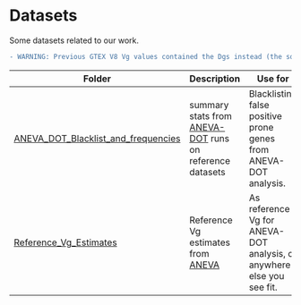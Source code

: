 # Datasets
Some datasets related to our work.

```diff
- WARNING: Previous GTEX V8 Vg values contained the Dgs instead (the square root of Vgs), this was fixed in release 2.31
```


|Folder | Description | Use for|
|- | - | - |
|[ANEVA_DOT_Blacklist_and_frequencies](https://github.com/PejLab/ANEVA-DOT_reference_datasets/tree/master/ANEVA_DOT_Blacklists_and_frequencies) | summary stats from [ANEVA-DOT](https://science.sciencemag.org/content/366/6463/351.abstract) runs on reference datasets  | Blacklisting false positive prone genes from ANEVA-DOT analysis.|
|[Reference_Vg_Estimates](https://github.com/PejLab/ANEVA-DOT_reference_datasets/tree/master/Reference_Vg_Estimates)| Reference Vg estimates from [ANEVA](https://science.sciencemag.org/content/366/6463/351.abstract) | As reference Vg for ANEVA-DOT analysis, or anywhere else you see fit.|
